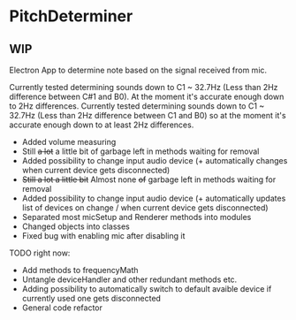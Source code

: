 # PitchDeterminer
## **WIP**
Electron App to determine note based on the signal received from mic.

Currently tested determining sounds down to C1 ~ 32.7Hz (Less than 2Hz difference between C#1 and B0).
At the moment it's accurate enough down to 2Hz differences.
Currently tested determining sounds down to C1 ~ 32.7Hz (Less than 2Hz difference between C1 and B0)
so at the moment it's accurate enough down to at least 2Hz differences.

- Added volume measuring
- Still ~~a lot~~ a little bit of garbage left in methods waiting for removal
- Added possibility to change input audio device (+ automatically changes when current device gets disconnected)
- ~~Still a lot a little bit~~ Almost none ~~of~~ garbage left in methods waiting for removal
- Added possibility to change input audio device (+ automatically updates list of devices on change / when current device gets disconnected)
- Separated most micSetup and Renderer methods into modules
- Changed objects into classes
- Fixed bug with enabling mic after disabling it

TODO right now:
- Add methods to frequencyMath
- Untangle deviceHandler and other redundant methods etc.
- Adding possibility to automatically switch to default avaible device if currently used one gets disconnected
- General code refactor

